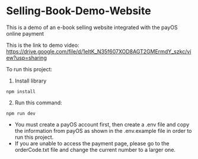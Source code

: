 # Selling-Book-Demo-Website
This is a demo of an e-book selling website integrated with the payOS online payment

This is the link to demo video: https://drive.google.com/file/d/1eItK_N35f607XOD8AGT2GMErmdY_szkc/view?usp=sharing

To run this project:
1. Install library
```
npm install
```
2. Run this command:
```
npm run dev
```

* You must create a payOS account first, then create a .env file and copy the information from payOS as shown in the .env.example file in order to run this project.
* If you are unable to access the payment page, please go to the orderCode.txt file and change the current number to a larger one.
